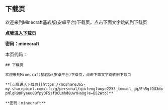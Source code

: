 ## 下载页
欢迎来到Minecraft基岩版(安卓平台)下载页，点击下面文字跳转到下载页

**[点我进入下载页](https://mcshare365-my.sharepoint.com/:f:/g/personal/qiufengluoye2233_tomail_gq/Eh5glQU3dopNlqR8OPyeeuQBfpyOF5zfDCLmhd8UwYHaOg?e=B52Wto)**

**密码：minecraft**

本页代码：

` ## 下载页 `

` 欢迎来到Minecraft基岩版(安卓平台)下载页，点击下面文字跳转到下载页 `

` **[点我进入下载页](https://mcshare365-my.sharepoint.com/:f:/g/personal/qiufengluoye2233_tomail_gq/Eh5glQU3dopNlqR8OPyeeuQBfpyOF5zfDCLmhd8UwYHaOg?e=B52Wto)** `

` **密码：minecraft** `
